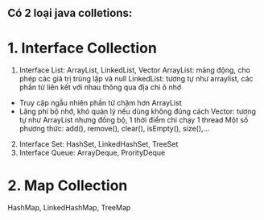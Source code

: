 ## Có 2 loại java colletions:
# 1. Interface Collection
1. Interface List: ArrayList, LinkedList, Vector
ArrayList: mảng động, cho phép các giá trị trùng lặp và null
LinkedList: tương tự như arraylist, các phần tử liên kết với nhau thông qua địa chỉ ô nhớ
- Truy cập ngẫu nhiên phần tử chậm hơn ArrayList
- Lãng phí bộ nhớ, khó quản lý nếu dùng không đúng cách
Vector: tương tự như ArrayList nhưng đồng bộ, 1 thời điểm chỉ chạy 1 thread
Một số phương thức: add(), remove(), clear(), isEmpty(), size(),...
2. Interface Set: HashSet, LinkedHashSet, TreeSet
3. Interface Queue: ArrayDeque, ProrityDeque
# 2. Map Collection
HashMap, LinkedHashMap, TreeMap